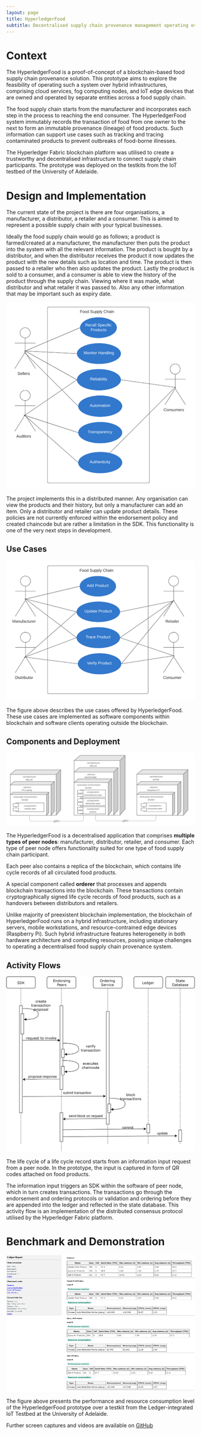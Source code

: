 ```yaml
---
layout: page
title: HyperledgerFood
subtitle: Decentralised supply chain provenance management operating over hybrid decentralised IoT infrastructures
---
```


# Context 
The HyperledgerFood is a proof-of-concept of a blockchain-based food supply chain provenance solution. This prototype aims to explore the feasibility of operating such a system over hybrid infrastructures, comprising cloud services, fog computing nodes, and IoT edge devices that are owned and operated by separate entities across a food supply chain. 

The food supply chain starts from the manufacturer and incorporates each step in the process to reaching the end consumer. The HyperledgerFood system immutably records the transaction of food from one owner to the next to form an immutable provenance (lineage) of food products. Such information can support use cases such as tracking and tracing contaminated products to prevent outbreaks of food-borne illnesses. 

The Hyperledger Fabric blockchain platform was utilised to create a trustworthy and decentralised infrastructure to connect supply chain participants. The prototype was deployed on the testkits from the IoT testbed of the University of Adelaide. 

  
# Design and Implementation

The current state of the project is there are four organisations, a manufacturer, a distributor, a retailer and a consumer. This is aimed to represent a possible supply chain with your typical businesses. 

Ideally the food supply chain would go as follows; a product is farmed/created at a manufacturer, the manufacturer then puts the product into the system with all the relevant information. The product is bought by a distributor, and when the distributor receives the product it now updates the product with the new details such as location and time. The product is then passed to a retailer who then also updates the product. Lastly the product is sold to a consumer, and a consumer is able to view the history of the product through the supply chain. Viewing where it was made, what distributor and what retailer it was passed to. Also any other information that may be important such as expiry date. 

![](/assets/img/HyperledgerFood-UseCases-Diagram.png)

The project implements this in a distributed manner. Any organisation can view the products and their history, but only a manufacturer can add an item. Only a distributor and retailer can update product details. These policies are not currently enforced within the endorsement policy and created chaincode but are rather a limitation in the SDK. This functionality is one of the very next steps in development.

## Use Cases

![](/assets/img/HyperledgerFood-OrgUseCases-Diagram.png)

The figure above describes the use cases offered by HyperledgerFood. These use cases are implemented as software components within blockchain and software clients operating outside the blockchain. 

## Components and Deployment

![](/assets/img/HyperledgerFood-Deployment-Diagram.png)

The HyperledgerFood is a decentralised application that comprises **multiple types of peer nodes**: manufacturer, distributor, retailer, and consumer. Each type of peer node offers functionality suited for one type of food supply chain participant. 

Each peer also contains a replica of the blockchain, which contains life cycle records of all circulated food products. 

A special component called **orderer** that processes and appends blockchain transactions into the  blockchain. These transactions contain cryptographically signed life cycle records of food 
products, such as a handovers between distributors and retailers. 

Unlike majority of preexistent blockchain implementation, the blockchain of HyperledgerFood runs on a hybrid infrastructure, including stationary servers, mobile workstations, and resource-contrained edge devices (Raspberry Pi). Such hybrid infrastructure features heterogeneity in both hardware architecture and computing resources, posing unique challenges to operating a decentralised food supply chain provenance system. 

## Activity Flows

![](/assets/img/HyperledgerFood-Sequence-Diagram.png)

The life cycle of a life cycle record starts from an information input request from a peer node. In the prototype, the input is captured in form of QR codes attached on food products. 

The information input triggers an SDK within the software of peer node, which in turn creates transactions. The transactions go through the endorsement and ordering protocols or validation and ordering before they are appended into the ledger and reflected in the state database. This activity flow is an implementation of the distributed consensus protocol utilised by the Hyperledger Fabric platform. 

# Benchmark and Demonstration

![](/assets/img/HyperledgerFood-NUCwithPi.png)

The figure above presents the performance and resource consumption level of the HyperledgerFood prototype over a testkit from the Ledger-integrated IoT Testbed at the University of Adelaide. 

Further screen captures and videos are available on [GitHub](https://github.com/CREST-Adelaide/LIEF-LIT-HyperledgerFood/tree/main/docs/videos)